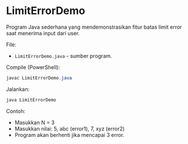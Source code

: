 # LimitErrorDemo

Program Java sederhana yang mendemonstrasikan fitur batas limit error saat menerima input dari user.

File:
- `LimitErrorDemo.java` - sumber program.

Compile (PowerShell):

```powershell
javac LimitErrorDemo.java
```

Jalankan:

```powershell
java LimitErrorDemo
```

Contoh:
- Masukkan N = 3
- Masukkan nilai: 5, abc (error1), 7, xyz (error2)
- Program akan berhenti jika mencapai 3 error.
